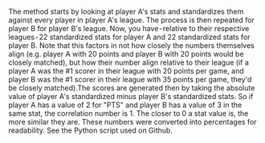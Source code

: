 The method starts by looking at player A's stats and standardizes them against every player in player A's league. The process is then repeated for player B for player B's league. Now, you have - relative to their respective leagues - 22 standardized stats for player A and 22 standardized stats for player B. Note that this factors in not how closely the numbers themselves align (e.g. player A with 20 points and player B with 20 points would be closely matched), but how their number align relative to their league (if a player A was the #1 scorer in their league with 20 points per game, and player B was the #1 scorer in their league with 35 points per game, they'd be closely matched).The scores are generated then by taking the absolute value of player A's standardized minus player B's standardized stats. So if player A has a value of 2 for "PTS" and player B has a value of 3 in the same stat, the correlation number is 1. The closer to 0 a stat value is, the more similar they are. These numbers were converted into percentages for readability. See the Python script used on Github.
